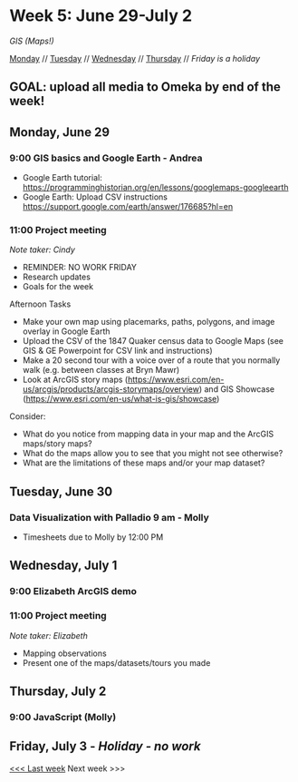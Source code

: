 # Week 5: June 29-July 2

*GIS (Maps!)*

[Monday](#monday-june-29) // [Tuesday](#tuesday-june-30) // [Wednesday](#wednesday-july-1) // [Thursday](#thursday-july-2) // *Friday is a holiday*

## GOAL: upload all media to Omeka by end of the week!

## Monday, June 29

### 9:00 GIS basics and Google Earth - Andrea
- Google Earth tutorial: https://programminghistorian.org/en/lessons/googlemaps-googleearth
- Google Earth: Upload CSV instructions https://support.google.com/earth/answer/176685?hl=en

### 11:00 Project meeting
*Note taker: Cindy*
- REMINDER: NO WORK FRIDAY 
- Research updates
- Goals for the week

Afternoon Tasks
- Make your own map using placemarks, paths, polygons, and image overlay in Google Earth
- Upload the CSV of the 1847 Quaker census data to Google Maps (see GIS & GE Powerpoint for CSV link and instructions)
- Make a 20 second tour with a voice over of a route that you normally walk (e.g. between classes at Bryn Mawr)
- Look at ArcGIS story maps (https://www.esri.com/en-us/arcgis/products/arcgis-storymaps/overview) and GIS Showcase (https://www.esri.com/en-us/what-is-gis/showcase)

Consider:
- What do you notice from mapping data in your map and the ArcGIS maps/story maps?
- What do the maps allow you to see that you might not see otherwise?
- What are the limitations of these maps and/or your map dataset?


## Tuesday, June 30

### Data Visualization with Palladio 9 am - Molly

- Timesheets due to Molly by 12:00 PM

## Wednesday, July 1

### 9:00 Elizabeth ArcGIS demo

### 11:00 Project meeting
*Note taker: Elizabeth*
- Mapping observations
- Present one of the maps/datasets/tours you made

## Thursday, July 2

### 9:00 JavaScript (Molly)

## Friday, July 3 - *Holiday - no work*

[<<< Last week](/4-data.md) Next week >>>
